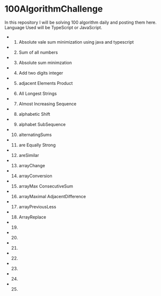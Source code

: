 # 100AlgorithmChallenge
In this repository I will be solving 100 algorithm daily and posting them here. Language Used will be TypeScript or JavaScript.

* 1. Absolute vale sum minimization using java and typescript 
* 2. Sum of all numbers 
* 3. Absolute sum minimzation
* 4. Add two digits integer
* 5. adjacent Elements Product
* 6. All Longest Strings
* 7. Almost Increasing Sequence
* 8. alphabetic Shift
* 9. alphabet SubSequence
* 10. alternatingSums
* 11. are Equally Strong
* 12. areSimilar
* 13. arrayChange
* 14. arrayConversion
* 15. arrayMax ConsecutiveSum
* 16. arrayMaximal AdjacentDifference
* 17. arrayPreviousLess
* 18. ArrayReplace
* 19. 
* 20. 
* 21. 
* 22. 
* 23. 
* 24. 
* 25. 